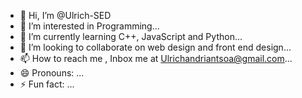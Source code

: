 - 👋 Hi, I’m @Ulrich-SED
- 👀 I’m interested in Programming...
- 🌱 I’m currently learning C++, JavaScript and Python...
- 💞️ I’m looking to collaborate on web design and front end design...
- 📫 How to reach me , Inbox me at Ulrichandriantsoa@gmail.com...
- 😄 Pronouns: ...
- ⚡ Fun fact: ...

<!---
Ulrich-SED/Ulrich-SED is a ✨ special ✨ repository because its `README.md` (this file) appears on your GitHub profile.
You can click the Preview link to take a look at your changes.
--->
